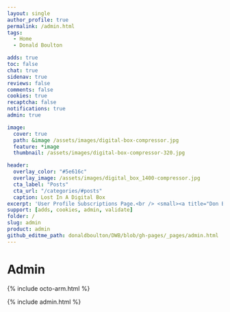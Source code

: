 ```yaml
---
layout: single
author_profile: true
permalink: /admin.html
tags:
  - Home
  - Donald Boulton

adds: true
toc: false
chat: true
sidenav: true
reviews: false
comments: false
cookies: true
recaptcha: false
notifications: true
admin: true

image:
  cover: true
  path: &image /assets/images/digital-box-compressor.jpg
  feature: *image
  thumbnail: /assets/images/digital-box-compressor-320.jpg

header:
  overlay_color: "#5e616c"
  overlay_image: /assets/images/digital_box_1400-compressor.jpg
  cta_label: "Posts"
  cta_url: "/categories/#posts"
  caption: Lost In A Digital Box
excerpt: 'User Profile Subscriptions Page.<br /> <small><a title="Don Boulton" href="https://donboulton.com">Jekyll Node Netlify CMS & React Webpack Identity Build</a></small><br /><br /> {::nomarkdown}<iframe title="Github" style="display: inline-block;" src="https://ghbtns.com/github-btn.html?user=donaldboulton&repo=DWB&type=star&count=true&size=large" frameborder="0" scrolling="0" width="160px" height="30px"></iframe> <iframe title="Fork" style="display: inline-block;" src="https://ghbtns.com/github-btn.html?user=donaldboulton&repo=DWB&type=fork&count=true&size=large" frameborder="0" scrolling="0" width="158px" height="30px"></iframe>{:/nomarkdown}'
support: [adds, cookies, admin, validate]
folder: /
slug: admin
product: admin
github_editme_path: donaldboulton/DWB/blob/gh-pages/_pages/admin.html
---
```

# Admin

{% include octo-arm.html %}

{% include admin.html %}
